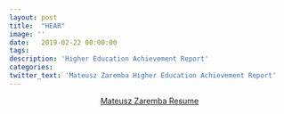 ```yaml
---
layout: post
title:  "HEAR"
image: ''
date:   2019-02-22 00:00:00
tags:
description: 'Higher Education Achievement Report'
categories:
twitter_text: 'Mateusz Zaremba Higher Education Achievement Report'
---
```


<center>
<object data="{{ "/assets/pdf/Mateusz-Zaremba-HEAR.pdf"}}" alt="" type="application/pdf"  width="600" height="500">
  <a href="{{ "/assets/pdf/Mateusz-Zaremba-HEAR.pdf"}}" alt="">Mateusz Zaremba Resume</a>
</object>
</center>





